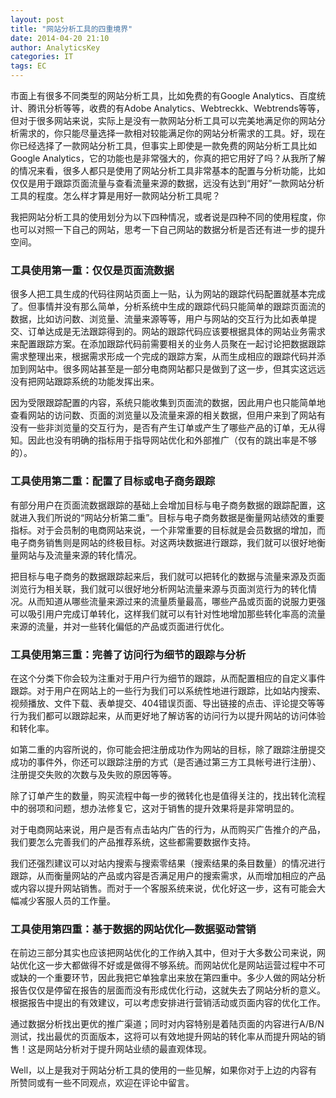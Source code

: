 ```yaml
---
layout: post
title: "网站分析工具的四重境界"
date: 2014-04-20 21:10
author: AnalyticsKey
categories: IT
tags: EC
---
```


市面上有很多不同类型的网站分析工具，比如免费的有Google Analytics、百度统计、腾讯分析等等，收费的有Adobe Analytics、Webtreckk、Webtrends等等，但对于很多网站来说，实际上是没有一款网站分析工具可以完美地满足你的网站分析需求的，你只能尽量选择一款相对较能满足你的网站分析需求的工具。好，现在你已经选择了一款网站分析工具，但事实上即使是一款免费的网站分析工具比如Google Analytics，它的功能也是非常强大的，你真的把它用好了吗？从我所了解的情况来看，很多人都只是使用了网站分析工具非常基本的配置与分析功能，比如仅仅是用于跟踪页面流量与查看流量来源的数据，远没有达到“用好”一款网站分析工具的程度。怎么样才算是用好一款网站分析工具呢？

我把网站分析工具的使用划分为以下四种情况，或者说是四种不同的使用程度，你也可以对照一下自己的网站，思考一下自己网站的数据分析是否还有进一步的提升空间。

### 工具使用第一重：仅仅是页面流数据

很多人把工具生成的代码往网站页面上一贴，认为网站的跟踪代码配置就基本完成了。但事情并没有那么简单，分析系统中生成的跟踪代码只能简单的跟踪页面流的数据，比如访问数、浏览量、流量来源等等，用户与网站的交互行为比如表单提交、订单达成是无法跟踪得到的。网站的跟踪代码应该要根据具体的网站业务需求来配置跟踪方案。在添加跟踪代码前需要相关的业务人员聚在一起讨论把数据跟踪需求整理出来，根据需求形成一个完成的跟踪方案，从而生成相应的跟踪代码并添加到网站中。很多网站甚至是一部分电商网站都只是做到了这一步，但其实这远远没有把网站跟踪系统的功能发挥出来。

因为受限跟踪配置的内容，系统只能收集到页面流的数据，因此用户也只能简单地查看网站的访问数、页面的浏览量以及流量来源的相关数据，但用户来到了网站有没有一些非浏览量的交互行为，是否有产生订单或产生了哪些产品的订单，无从得知。因此也没有明确的指标用于指导网站优化和外部推广（仅有的跳出率是不够的）。

### 工具使用第二重：配置了目标或电子商务跟踪

有部分用户在页面流数据跟踪的基础上会增加目标与电子商务数据的跟踪配置，这就进入我们所说的“网站分析第二重”。目标与电子商务数据是衡量网站绩效的重要指标。对于会员制的电商网站来说，一个非常重要的目标就是会员数据的增加，而电子商务销售则是网站的终极目标。对这两块数据进行跟踪，我们就可以很好地衡量网站与及流量来源的转化情况。

把目标与电子商务的数据跟踪起来后，我们就可以把转化的数据与流量来源及页面浏览行为相关联，我们就可以很好地分析网站流量来源与页面浏览行为的转化情况。从而知道从哪些流量来源过来的流量质量最高，哪些产品或页面的说服力更强可以吸引用户完成订单转化，这样我们就可以有针对性地增加那些转化率高的流量来源的流量，并对一些转化偏低的产品或页面进行优化。

### 工具使用第三重：完善了访问行为细节的跟踪与分析

在这个分类下你会较为注重对于用户行为细节的跟踪，从而配置相应的自定义事件跟踪。对于用户在网站上的一些行为我们可以系统性地进行跟踪，比如站内搜索、视频播放、文件下载、表单提交、404错误页面、导出链接的点击、评论提交等等行为我们都可以跟踪起来，从而更好地了解访客的访问行为以提升网站的访问体验和转化率。

如第二重的内容所说的，你可能会把注册成功作为网站的目标，除了跟踪注册提交成功的事件外，你还可以跟踪注册的方式（是否通过第三方工具帐号进行注册）、注册提交失败的次数与及失败的原因等等。

除了订单产生的数量，购买流程中每一步的微转化也是值得关注的，找出转化流程中的弱项和问题，想办法修复它，这对于销售的提升效果将是非常明显的。

对于电商网站来说，用户是否有点击站内广告的行为，从而购买广告推介的产品，我们要怎么完善我们的产品推荐系统，这些都需要数据作支持。

我们还强烈建议可以对站内搜索与搜索零结果（搜索结果的条目数量）的情况进行跟踪，从而衡量网站的产品或内容是否满足用户的搜索需求，从而增加相应的产品或内容以提升网站销售。而对于一个客服系统来说，优化好这一步，这有可能会大幅减少客服人员的工作量。

### 工具使用第四重：基于数据的网站优化—数据驱动营销

在前边三部分其实也应该把网站优化的工作纳入其中，但对于大多数公司来说，网站优化这一步大都做得不好或是做得不够系统。而网站优化是网站运营过程中不可或缺的一个重要环节，因此我把它单独拿出来放在第四重中。多少人做的网站分析报告仅仅是停留在报告的层面而没有形成优化行动，这就失去了网站分析的意义。根据报告中提出的有效建议，可以考虑安排进行营销活动或页面内容的优化工作。

通过数据分析找出更优的推广渠道；同时对内容特别是着陆页面的内容进行A/B/N测试，找出最优的页面版本，这将可以有效地提升网站的转化率从而提升网站的销售！这是网站分析对于提升网站业绩的最直观体现。

Well，以上是我对于网站分析工具的使用的一些见解，如果你对于上边的内容有所赞同或有一些不同观点，欢迎在评论中留言。